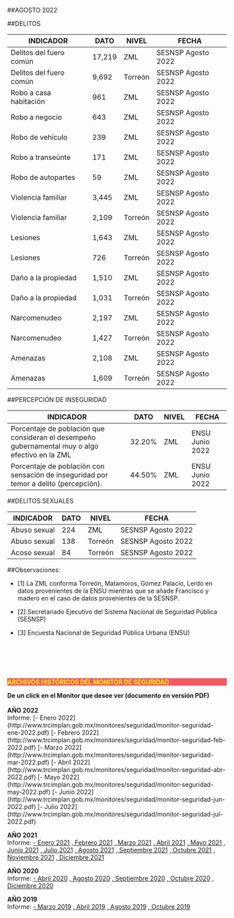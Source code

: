 
##AGOSTO 2022

##DELITOS

|INDICADOR                               |DATO       |NIVEL          |FECHA             |
|----------------------------------------|-----------|---------------|------------------|
|Delitos del fuero común                 |17,219     |ZML            |SESNSP Agosto 2022|
|Delitos del fuero común                 |9,692      |Torreón        |SESNSP Agosto 2022|
|Robo a casa habitación                  |961        |ZML            |SESNSP Agosto 2022|
|Robo a negocio                          |643        |ZML            |SESNSP Agosto 2022|
|Robo de vehículo                        |239        |ZML            |SESNSP Agosto 2022|
|Robo a transeúnte                       |171        |ZML            |SESNSP Agosto 2022|
|Robo de autopartes                      |59         |ZML            |SESNSP Agosto 2022|
|Violencia familiar                      |3,445      |ZML            |SESNSP Agosto 2022|
|Violencia familiar                      |2,109      |Torreón        |SESNSP Agosto 2022|
|Lesiones                                |1,643      |ZML            |SESNSP Agosto 2022|
|Lesiones                                |726        |Torreón        |SESNSP Agosto 2022|
|Daño a la propiedad                     |1,510      |ZML            |SESNSP Agosto 2022|
|Daño a la propiedad                     |1,031      |Torreón        |SESNSP Agosto 2022|
|Narcomenudeo                            |2,197      |ZML            |SESNSP Agosto 2022|
|Narcomenudeo                            |1,427      |Torreón        |SESNSP Agosto 2022|
|Amenazas                                |2,108      |ZML            |SESNSP Agosto 2022|
|Amenazas                                |1,609      |Torreón        |SESNSP Agosto 2022|

##PERCEPCIÓN DE INSEGURIDAD

|INDICADOR                                                                                          |DATO   |NIVEL      |FECHA          |
|---------------------------------------------------------------------------------------------------|-------|-----------|---------------|
|Porcentaje de población que consideran el desempeño gubernamental muy o algo efectivo en la ZML    |32.20% |ZML        |ENSU Junio 2022|
|Porcentaje de población con sensación de inseguridad por temor a delito (percepción).              |44.50% |ZML        |ENSU Junio 2022|

##DELITOS SEXUALES

|INDICADOR       |DATO       |NIVEL          |FECHA             |
|:--------------:|-----------|---------------|------------------|
|Abuso sexual    |224        |ZML            |SESNSP Agosto 2022|
|Abuso sexual    |138        |Torreón        |SESNSP Agosto 2022|
|Acoso sexual    |84         |Torreón        |SESNSP Agosto 2022|

##Observaciones:

- [1] La ZML conforma Torreón, Matamoros, Gómez Palacio, Lerdo en datos provenientes de la ENSU mientras que se añade Francisco y madero en el caso de datos provenientes de la SESNSP.

- [2] Secretariado Ejecutivo del Sistema Nacional de Seguridad Pública (SESNSP)

- [3] Encuesta Nacional de Seguridad Pública Urbana (ENSU)


</br></br></br></br>

<p style="background-color:#f95666;color:yellow;"><strong>ARCHIVOS HISTÓRICOS DEL MONITOR DE SEGURIDAD</strong></p>
<b> De un click en el Monitor que desee ver (documento en versión PDF)</b>
</br></br>
<b> AÑO 2022 </b>
</br>
Informe:
[- Enero 2022](http://www.trcimplan.gob.mx/monitores/seguridad/monitor-seguridad-ene-2022.pdf)
[- Febrero 2022](http://www.trcimplan.gob.mx/monitores/seguridad/monitor-seguridad-feb-2022.pdf)
[- Marzo 2022](http://www.trcimplan.gob.mx/monitores/seguridad/monitor-seguridad-mar-2022.pdf)
[- Abril 2022](http://www.trcimplan.gob.mx/monitores/seguridad/monitor-seguridad-abr-2022.pdf)
[- Mayo 2022](http://www.trcimplan.gob.mx/monitores/seguridad/monitor-seguridad-may-2022.pdf)
[- Junio 2022](http://www.trcimplan.gob.mx/monitores/seguridad/monitor-seguridad-jun-2022.pdf)
[- Julio 2022](http://www.trcimplan.gob.mx/monitores/seguridad/monitor-seguridad-jul-2022.pdf)
</br>

<b> AÑO 2021 </b>
</br>
Informe:
[- Enero 2021](http://www.trcimplan.gob.mx/monitores/seguridad/monitor-seguridad-ene-2021.pdf)
[, Febrero 2021](http://www.trcimplan.gob.mx/monitores/seguridad/monitor-seguridad-feb-2021.pdf)
[, Marzo 2021](http://www.trcimplan.gob.mx/monitores/seguridad/monitor-seguridad-mar-2021.pdf)
[, Abril 2021](http://www.trcimplan.gob.mx/monitores/seguridad/monitor-seguridad-abr-2021.pdf)
[, Mayo 2021](http://www.trcimplan.gob.mx/monitores/seguridad/monitor-seguridad-may-2021.pdf)
[, Junio 2021](http://www.trcimplan.gob.mx/monitores/seguridad/monitor-seguridad-jun-2021.pdf)
[, Julio 2021](http://www.trcimplan.gob.mx/monitores/seguridad/monitor-seguridad-jul-2021.pdf)
[, Agosto 2021](http://www.trcimplan.gob.mx/monitores/seguridad/monitor-seguridad-ago-2021.pdf)
[, Septiembre 2021](http://www.trcimplan.gob.mx/monitores/seguridad/monitor-seguridad-sep-2021.pdf)
[, Octubre 2021](http://www.trcimplan.gob.mx/monitores/seguridad/monitor-seguridad-oct-2021.pdf)
[, Noviembre 2021](http://www.trcimplan.gob.mx/monitores/seguridad/monitor-seguridad-nov-2021.pdf)
[, Diciembre 2021](http://www.trcimplan.gob.mx/monitores/seguridad/monitor-seguridad-dic-2021.pdf)
</br>

<b> AÑO 2020 </b>
</br>
Informe:
[- Abril 2020](http://www.trcimplan.gob.mx/monitores/seguridad/Monitor-Seguridad-abril-2020.pdf)
[, Agosto 2020](http://www.trcimplan.gob.mx/monitores/seguridad/Monitor-Seguridad-agosto-2020.pdf)
[, Septiembre 2020](http://www.trcimplan.gob.mx/monitores/seguridad/monitor-seguridad-sep-2020.pdf)
[, Octubre 2020](http://www.trcimplan.gob.mx/monitores/seguridad/monitor-seguridad-oct-2020.pdf)
[, Diciembre 2020](http://www.trcimplan.gob.mx/monitores/seguridad/monitor-seguridad-dic-2020.pdf)
</br>

<b> AÑO 2019 </b>
</br>
Informe:
[- Marzo 2019](http://www.trcimplan.gob.mx/monitores/seguridad/Monitor-seguridad-2018.pdf)
[, Abril 2019](http://www.trcimplan.gob.mx/monitores/seguridad/Monitor-Seguridad-abril-2019.pdf)
[, Agosto 2019](http://www.trcimplan.gob.mx/monitores/seguridad/Monitor-Seguridad-Agosto-2019.pdf)
[, Octubre 2019](http://www.trcimplan.gob.mx/monitores/seguridad/Monitor-Seguridad-Octubre-2019.pdf)

</br>
